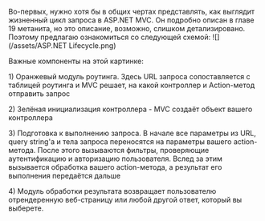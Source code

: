 Во-первых, нужно хотя бы в общих чертах представлять, как выглядит жизненный цикл запроса в ASP.NET MVC. Он подробно описан в главе 19 метанита, но это описание, возможно, слишком детализировано. Поэтому предлагаю ознакомиться со следующей схемой: ![](/assets/ASP.NET Lifecycle.png)

Важные компоненты на этой картинке:

1\) Оранжевый модуль роутинга. Здесь URL запроса сопоставляется с таблицей роутинга и MVC решает, на какой контроллер и Action-метод отправить запрос

2\) Зелёная инициализация контроллера - MVC создаёт объект вашего контроллера

3\) Подготовка к выполнению запроса. В начале все параметры из URL, query string'а и тела запроса переносятся на параметры вашего action-метода. После этого вызываются фильтры, проверяющие аутентификацию и авторизацию пользователя. Вслед за этим вызывается обработка вашего action-метода, а результат его выполнения передаётся дальше

4\) Модуль обработки результата возвращает пользователю отрендеренную веб-страницу или любой другой ответ, который вы выберете.

